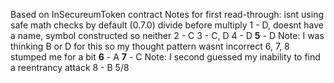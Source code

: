 Based on InSecureumToken contract
Notes for first read-through: isnt using safe math checks by default (0.7.0)
divide before multiply
1 - D, doesnt have a name, symbol constructed so neither
2 - C
3 - C, D
4 - D
**5** - D Note: I was thinking B or D for this so my thought pattern wasnt incorrect
6, 7, 8 stumped me for a bit
**6** - A
**7** - C Note: I second guessed my inability to find a reentrancy attack
8 - B
5/8